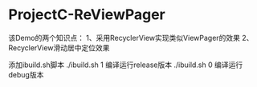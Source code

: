 # ProjectC-ReViewPager
该Demo的两个知识点：
1、采用RecyclerView实现类似ViewPager的效果
2、RecyclerView滑动居中定位效果






添加ibuild.sh脚本
./ibuild.sh 1 编译运行release版本
./ibuild.sh 0 编译运行debug版本
